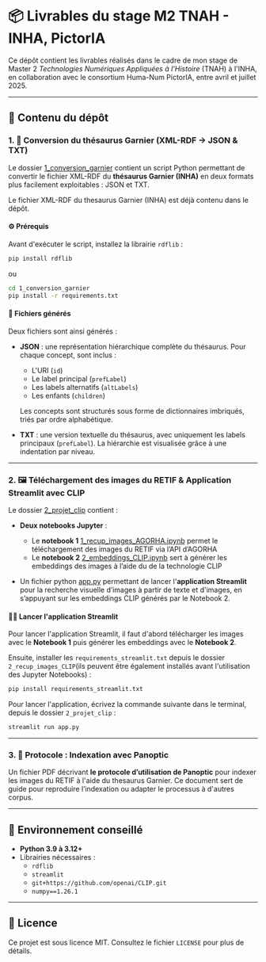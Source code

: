 # 📦 Livrables du stage M2 TNAH - INHA, PictorIA

Ce dépôt contient les livrables réalisés dans le cadre de mon stage de Master 2 *Technologies Numériques Appliquées à l’Histoire* (TNAH) à l'INHA, en collaboration avec le consortium Huma-Num PictorIA, entre avril et juillet 2025.

---

## 📁 Contenu du dépôt

### 1. 🧠 Conversion du thésaurus Garnier (XML-RDF → JSON & TXT)

Le dossier [1_conversion_garnier](https://github.com/Erriep56/RETIF_IA/blob/main/1_conversion_garnier) contient un script Python permettant de convertir le fichier XML-RDF du **thésaurus Garnier (INHA)** en deux formats plus facilement exploitables : JSON et TXT.

Le fichier XML-RDF du thesaurus Garnier (INHA) est déjà contenu dans le dépôt.

#### ⚙️ Prérequis

Avant d'exécuter le script, installez la librairie `rdflib` :

```bash 
pip install rdflib
```

ou

```bash
cd 1_conversion_garnier
pip install -r requirements.txt
```


#### 📄 Fichiers générés

Deux fichiers sont ainsi générés :

- **JSON** : une représentation hiérarchique complète du thésaurus. Pour chaque concept, sont inclus :
  - L'URI (`id`)
  - Le label principal (`prefLabel`)
  - Les labels alternatifs (`altLabels`)
  - Les enfants (`children`)

  Les concepts sont structurés sous forme de dictionnaires imbriqués, triés par ordre alphabétique.

- **TXT** : une version textuelle du thésaurus, avec uniquement les labels principaux (`prefLabel`). La hiérarchie est visualisée grâce à une indentation par niveau.

---

### 2. 🖼️ Téléchargement des images du RETIF & Application Streamlit avec CLIP

Le dossier [2_projet_clip](https://github.com/Erriep56/RETIF_IA/blob/main/2_projet_clip) contient :
- **Deux notebooks Jupyter** :
  - Le **notebook 1** [1_recup_images_AGORHA.ipynb](https://github.com/Erriep56/RETIF_IA/blob/main/2_projet_clip/1_recup_images_AGORHA.ipynb) permet le téléchargement des images du RETIF via l’API d’AGORHA
  - Le **notebook 2** [2_embeddings_CLIP.ipynb](https://github.com/Erriep56/RETIF_IA/blob/main/2_projet_clip/2_embeddings_CLIP.ipynb) sert à générer les embeddings des images à l’aide du de la technologie CLIP
  
- Un fichier python [app.py](https://github.com/Erriep56/RETIF_IA/blob/main/2_projet_clip/app.py) permettant de lancer l'**application Streamlit** pour la recherche visuelle d’images à partir de texte et d'images, en s’appuyant sur les embeddings CLIP générés par le Notebook 2.


#### 🏃‍♀️ Lancer l'application Streamlit

Pour lancer l'application Streamlit, il faut d'abord télécharger les images avec le **Notebook 1** puis générer les embeddings avec le **Notebook 2**.

Ensuite, installer les `requirements_streamlit.txt` depuis le dossier `2_recup_images_CLIP`(ils peuvent être également installés avant l'utilisation des Jupyter Notebooks) :

```bash
pip install requirements_streamlit.txt
```

Pour lancer l'application, écrivez la commande suivante dans le terminal, depuis le dossier `2_projet_clip` :

```bash
streamlit run app.py
```


---

### 3. 📗 Protocole : Indexation avec Panoptic

Un fichier PDF décrivant **le protocole d’utilisation de Panoptic** pour indexer les images du RETIF à l'aide du thesaurus Garnier. Ce document sert de guide pour reproduire l’indexation ou adapter le processus à d'autres corpus.

---

## 🧪 Environnement conseillé

- **Python 3.9 à 3.12+**
- Librairies nécessaires : 
  - `rdflib`
  - `streamlit`
  - `git+https://github.com/openai/CLIP.git`
  - `numpy==1.26.1`

---

## 📑 Licence

Ce projet est sous licence MIT. Consultez le fichier `LICENSE` pour plus de détails.
